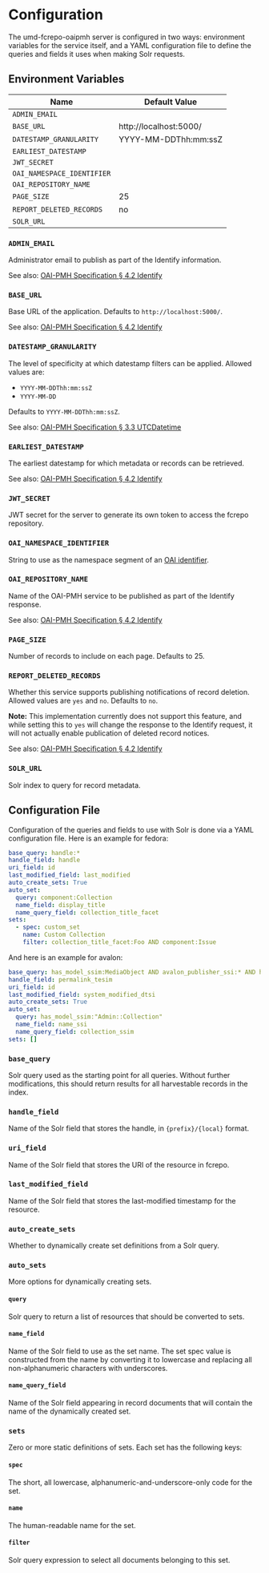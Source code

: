 # Configuration

The umd-fcrepo-oaipmh server is configured in two ways: environment
variables for the service itself, and a YAML configuration file to define
the queries and fields it uses when making Solr requests.

## Environment Variables

| Name                       | Default Value          |
|----------------------------|------------------------|
| `ADMIN_EMAIL`              |                        |
| `BASE_URL`                 | http://localhost:5000/ |
| `DATESTAMP_GRANULARITY`    | YYYY-MM-DDThh:mm:ssZ   |
| `EARLIEST_DATESTAMP`       |                        |
| `JWT_SECRET`               |                        |
| `OAI_NAMESPACE_IDENTIFIER` |                        |
| `OAI_REPOSITORY_NAME`      |                        |
| `PAGE_SIZE`                | 25                     |
| `REPORT_DELETED_RECORDS`   | no                     |
| `SOLR_URL`                 |                        |

### `ADMIN_EMAIL`

Administrator email to publish as part of the Identify information.

See also: [OAI-PMH Specification § 4.2 Identify]

### `BASE_URL`

Base URL of the application. Defaults to `http://localhost:5000/`.

See also: [OAI-PMH Specification § 4.2 Identify]

### `DATESTAMP_GRANULARITY`

The level of specificity at which datestamp filters can be applied.
Allowed values are:

* `YYYY-MM-DDThh:mm:ssZ`
* `YYYY-MM-DD`

Defaults to `YYYY-MM-DDThh:mm:ssZ`.

See also: [OAI-PMH Specification § 3.3 UTCDatetime]

### `EARLIEST_DATESTAMP`

The earliest datestamp for which metadata or records can be retrieved.

See also: [OAI-PMH Specification § 4.2 Identify]

### `JWT_SECRET`

JWT secret for the server to generate its own token to access the fcrepo repository.

### `OAI_NAMESPACE_IDENTIFIER`

String to use as the namespace segment of an [OAI identifier].

### `OAI_REPOSITORY_NAME`

Name of the OAI-PMH service to be published as part of the Identify response.

See also: [OAI-PMH Specification § 4.2 Identify]

### `PAGE_SIZE`

Number of records to include on each page. Defaults to 25.

### `REPORT_DELETED_RECORDS`

Whether this service supports publishing notifications of record deletion.
Allowed values are `yes` and `no`. Defaults to `no`.

**Note:** This implementation currently does not support this feature, and
while setting this to `yes` will change the response to the Identify
request, it will not actually enable publication of deleted record notices.

See also: [OAI-PMH Specification § 4.2 Identify]

### `SOLR_URL`

Solr index to query for record metadata.

## Configuration File

Configuration of the queries and fields to use with Solr is done via a
YAML configuration file. Here is an example for fedora:

```yaml
base_query: handle:*
handle_field: handle
uri_field: id
last_modified_field: last_modified
auto_create_sets: True
auto_set:
  query: component:Collection
  name_field: display_title
  name_query_field: collection_title_facet
sets:
  - spec: custom_set
    name: Custom Collection
    filter: collection_title_facet:Foo AND component:Issue
```

And here is an example for avalon:

```yaml
base_query: has_model_ssim:MediaObject AND avalon_publisher_ssi:* AND hidden_bsi:false
handle_field: permalink_tesim
uri_field: id
last_modified_field: system_modified_dtsi
auto_create_sets: True
auto_set:
  query: has_model_ssim:"Admin::Collection"
  name_field: name_ssi
  name_query_field: collection_ssim
sets: []
```

### `base_query`

Solr query used as the starting point for all queries. Without further
modifications, this should return results for all harvestable records in
the index.

### `handle_field`

Name of the Solr field that stores the handle, in `{prefix}/{local}`
format.

### `uri_field`

Name of the Solr field that stores the URI of the resource in fcrepo.

### `last_modified_field`

Name of the Solr field that stores the last-modified timestamp for the
resource.

### `auto_create_sets`

Whether to dynamically create set definitions from a Solr query.

### `auto_sets`

More options for dynamically creating sets.

#### `query`

Solr query to return a list of resources that should be converted to sets.

#### `name_field`

Name of the Solr field to use as the set name. The set spec value is
constructed from the name by converting it to lowercase and replacing all
non-alphanumeric characters with underscores.

#### `name_query_field`

Name of the Solr field appearing in record documents that will contain the
name of the dynamically created set.

### `sets`

Zero or more static definitions of sets. Each set has the following keys:

#### `spec`

The short, all lowercase, alphanumeric-and-underscore-only code for the set.

#### `name`

The human-readable name for the set.

#### `filter`

Solr query expression to select all documents belonging to this set.

[OAI-PMH Specification § 3.3 UTCDatetime]: http://www.openarchives.org/OAI/openarchivesprotocol.html#Dates
[OAI-PMH Specification § 4.2 Identify]: http://www.openarchives.org/OAI/openarchivesprotocol.html#Identify
[OAI identifier]: http://www.openarchives.org/OAI/2.0/guidelines-oai-identifier.htm
